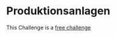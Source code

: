 # Produktionsanlagen

This Challenge is a [free challenge](https://github.com/QWERTZexe/THAINNOS-hacking-challenge-2025-documentation/blob/main/README.md)